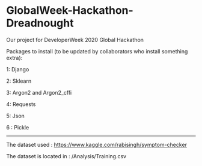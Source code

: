 # GlobalWeek-Hackathon-Dreadnought
Our project for DeveloperWeek 2020 Global Hackathon

Packages to install (to be updated by collaborators who install something extra):


1: Django

2: Sklearn

3: Argon2 and Argon2_cffi

4: Requests

5: Json

6 : Pickle

-----------------------------------------------------------------------------------------
The dataset used : https://www.kaggle.com/rabisingh/symptom-checker

The dataset is located in : /Analysis/Training.csv

